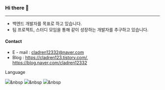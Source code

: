 ### Hi there 👋

------
* 백엔드 개발자를 목표로 하고 있습니다.
* 팀 프로젝트, 스터디 모임을 통해 같이 성장하는 개발자를 추구하고 있습니다.



#### Contact
* E - mail : cladren12332@naver.com
* Blog     : https://cladren123.tistory.com/, https://blog.naver.com/cladren12332

Language 

<img src="https://img.shields.io/badge/Java-3766AB?style=flat-square&logo=Java&logoColor=white"/></a>&nbsp
<img src="https://img.shields.io/badge/Python-3766AB?style=flat-square&logo=Java&logoColor=white"/></a>&nbsp
<img src="https://img.shields.io/badge/C++-3766AB?style=flat-square&logo=Java&logoColor=white"/></a>&nbsp


<!--
**cladren123/cladren123** is a ✨ _special_ ✨ repository because its `README.md` (this file) appears on your GitHub profile.

Here are some ideas to get you started:

- 🔭 I’m currently working on ...
- 🌱 I’m currently learning ...
- 👯 I’m looking to collaborate on ...
- 🤔 I’m looking for help with ...
- 💬 Ask me about ...
- 📫 How to reach me: ...
- 😄 Pronouns: ...
- ⚡ Fun fact: ...
-->
